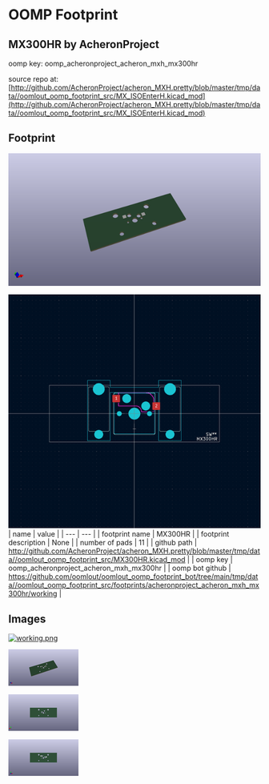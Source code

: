 # OOMP Footprint  
## MX300HR  by AcheronProject  
  
oomp key: oomp_acheronproject_acheron_mxh_mx300hr  
  
source repo at: [http://github.com/AcheronProject/acheron_MXH.pretty/blob/master/tmp/data//oomlout_oomp_footprint_src/MX_ISOEnterH.kicad_mod](http://github.com/AcheronProject/acheron_MXH.pretty/blob/master/tmp/data//oomlout_oomp_footprint_src/MX_ISOEnterH.kicad_mod)  
## Footprint  
  
[![working_kicad_pcb_3d.png](working_kicad_pcb_3d_600.png)](working_kicad_pcb_3d.png)  
  
[![working.png](working_600.png)](working.png)  
| name | value | 
| --- | --- | 
| footprint name | MX300HR | 
| footprint description | None | 
| number of pads | 11 | 
| github path | http://github.com/AcheronProject/acheron_MXH.pretty/blob/master/tmp/data//oomlout_oomp_footprint_src/MX300HR.kicad_mod | 
| oomp key | oomp_acheronproject_acheron_mxh_mx300hr | 
| oomp bot github | https://github.com/oomlout/oomlout_oomp_footprint_bot/tree/main/tmp/data//oomlout_oomp_footprint_src/footprints/acheronproject_acheron_mxh_mx300hr/working | 
## Images  
  
[![working.png](working_140.png)](working.png)  
  
[![working_kicad_pcb_3d.png](working_kicad_pcb_3d_140.png)](working_kicad_pcb_3d.png)  
  
[![working_kicad_pcb_3d_back.png](working_kicad_pcb_3d_back_140.png)](working_kicad_pcb_3d_back.png)  
  
[![working_kicad_pcb_3d_front.png](working_kicad_pcb_3d_front_140.png)](working_kicad_pcb_3d_front.png)  
